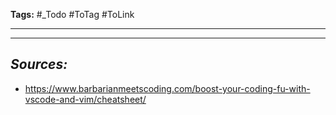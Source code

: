 **Tags:** #_Todo
#ToTag #ToLink 
- - -


- - - 
## ***Sources:***
- https://www.barbarianmeetscoding.com/boost-your-coding-fu-with-vscode-and-vim/cheatsheet/
